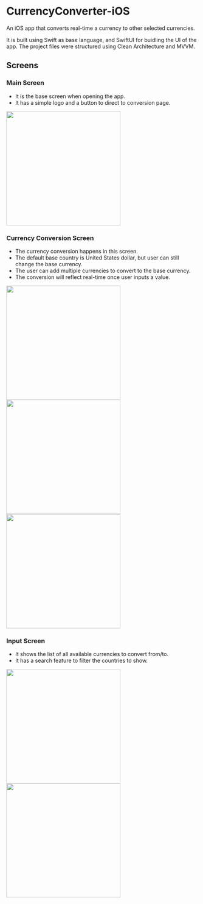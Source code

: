 # CurrencyConverter-iOS

An iOS app that converts real-time a currency to other selected currencies.<br/>

It is built using Swift as base language, and SwiftUI for buidling the UI of the app. The project files were structured using Clean Architecture and MVVM.

## Screens

### Main Screen

* It is the base screen when opening the app.
* It has a simple logo and a button to direct to conversion page.

<p float="left">
  <img src="https://github.com/user-attachments/assets/8d19fc6e-a923-4a13-b221-e0d3b64ba0c1" width="300"/>
</p>

### Currency Conversion Screen

* The currency conversion happens in this screen.
* The default base country is United States dollar, but user can still change the base currency.
* The user can add multiple currencies to convert to the base currency.
* The conversion will reflect real-time once user inputs a value.

<p float="left">
  <img src="https://github.com/user-attachments/assets/4fd442e3-1848-4cf9-a1c7-da00d1572cc9" width="300"/>
  <img src="https://github.com/user-attachments/assets/0c53eadb-f6c2-4f6f-a839-f62744b45e55" width="300"/>
  <img src="https://github.com/user-attachments/assets/b988182f-3323-4d22-89a2-264a9ec5dc6d" width="300"/>
</p>

### Input Screen

* It shows the list of all available currencies to convert from/to.
* It has a search feature to filter the countries to show.

<p float="left">
  <img src="https://github.com/user-attachments/assets/1197aa07-4f4c-40b1-b07a-788f3b469b54" width="300"/>
  <img src="https://github.com/user-attachments/assets/b2d70b21-f865-4e7e-b56c-45bb44799bf3" width="300"/>
</p>
